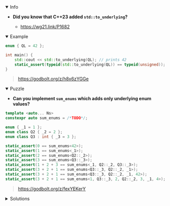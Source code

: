 <details open><summary>Info</summary><p>

* **Did you know that C++23 added `std::to_underlying`?**

  * https://wg21.link/P1682

</p></details><details open><summary>Example</summary><p>

```cpp
enum { QL = 42 };

int main() {
    std::cout << std::to_underlying(QL); // prints 42
    static_assert(typeid(std::to_underlying(QL)) == typeid(unsigned));
}
```

> https://godbolt.org/z/h8x6zYGGe 

</p></details><details open><summary>Puzzle</summary><p>

* **Can you implement `sum_enums` which adds only underlying enum values?**

```cpp
template <auto... Ns>
constexpr auto sum_enums = /*TODO*/;

enum { _1 = 1 };
enum class Q2 { _2 = 2 };
enum class Q3 : int { _3 = 3 };

static_assert(0 == sum_enums<42>);
static_assert(1 == sum_enums<_1>);
static_assert(2 == sum_enums<Q2::_2>);
static_assert(3 == sum_enums<Q3::_3>);
static_assert(1 + 2 + 3 == sum_enums<_1, Q2::_2, Q3::_3>);
static_assert(3 + 2 + 1 == sum_enums<Q3::_3, Q2::_2, _1>);
static_assert(3 + 2 + 1 == sum_enums<Q3::_3, Q2::_2, _1, 42>);
static_assert(3 + 2 + 1 == sum_enums<1, Q3::_3, 2, Q2::_2, 3, _1, 4>);
```

> https://godbolt.org/z/fexYEKerY

</p></details><details><summary>Solutions</summary><p>
